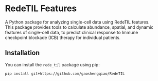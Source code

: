 # RedeTIL Features

A Python package for analyzing single-cell data using RedeTIL features. This package provides tools to calculate abundance, spatial, and dynamic features of single-cell data, to predict clinical response to 
Immune checkpoint blockade (ICB) therapy for individual patients. 


## Installation

You can install the `rede_til` package using pip:

```bash
pip install git+https://github.com/gaoshengqiao/RedeTIL











